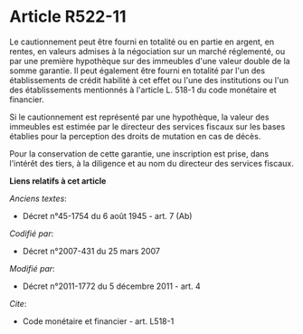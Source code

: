 # Article R522-11

Le cautionnement peut être fourni en totalité ou en partie en argent, en rentes, en valeurs admises à la négociation sur un
marché réglementé, ou par une première hypothèque sur des immeubles d'une valeur double de la somme garantie. Il peut
également être fourni en totalité par l'un des établissements de crédit habilité à cet effet ou l'une des institutions ou
l'un des établissements mentionnés à l'article L. 518-1 du code monétaire et financier.

Si le cautionnement est représenté par une hypothèque, la valeur des immeubles est estimée par le directeur des services
fiscaux sur les bases établies pour la perception des droits de mutation en cas de décès.

Pour la conservation de cette garantie, une inscription est prise, dans l'intérêt des tiers, à la diligence et au nom du
directeur des services fiscaux.

**Liens relatifs à cet article**

_Anciens textes_:

  - Décret n°45-1754 du 6 août 1945 - art. 7 (Ab)

_Codifié par_:

  - Décret n°2007-431 du 25 mars 2007

_Modifié par_:

  - Décret n°2011-1772 du 5 décembre 2011 - art. 4

_Cite_:

  - Code monétaire et financier - art. L518-1
